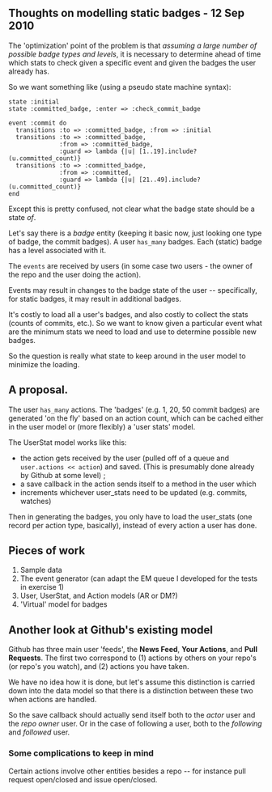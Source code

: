 ## Thoughts on modelling static badges - 12 Sep 2010

The 'optimization' point of the problem is that _assuming a large number of possible badge types and levels_, it is necessary to determine ahead of time which stats to check given a specific event and given the badges the user already has.

So we want something like (using a pseudo state machine syntax):

    state :initial
    state :committed_badge, :enter => :check_commit_badge
    
    event :commit do
      transitions :to => :committed_badge, :from => :initial
      transitions :to => :committed_badge, 
                  :from => :committed_badge, 
                  :guard => lambda {|u| [1..19].include?(u.committed_count)}
      transitions :to => :committed_badge,
                  :from => :committed,
                  :guard => lambda {|u| [21..49].include?(u.committed_count)}
    end

 
Except this is pretty confused, not clear what the badge state should be a state _of_. 

Let's say there is a _badge_ entity (keeping it basic now, just looking one type of badge, the commit badges).  A user `has_many` badges.  Each (static) badge has a level associated with it.

The `events` are received by users (in some case two users - the owner of the repo and the user doing the action).

Events may result in changes to the badge state of the user -- specifically, for static badges, it may result in additional badges.

It's costly to load all a user's badges, and also costly to collect the stats (counts of commits, etc.). So we want to know given a particular event what are the minimum stats we need to load and use to determine possible new badges.

So the question is really what state to keep around in the user model to minimize the loading.

## A proposal.

The user `has_many` actions.  The 'badges' (e.g. 1, 20, 50 commit badges) are generated 'on the fly' based on an action count, which can be cached either in the user model or (more flexibly) a 'user stats' model.  

The UserStat model works like this: 

- the action gets received by the user (pulled off of a queue and `user.actions << action`) and saved.  (This is presumably done already by Github at some level) ; 
- a save callback in the action sends itself to a method in the user which
- increments whichever user_stats need to be updated (e.g. commits, watches)

Then in generating the badges, you only have to load the user_stats (one record per action type, basically), instead of every action a user has done.


## Pieces of work

1. Sample data
2. The event generator (can adapt the EM queue I developed for the tests in exercise 1)
3. User, UserStat, and Action models  (AR or DM?)
4. 'Virtual' model for badges


## Another look at Github's existing model

Github has three main user 'feeds', the __News Feed__, __Your Actions__, and __Pull Requests__.  The first two correspond to (1) actions by others on your repo's (or repo's you watch), and (2) actions you have taken.

We have no idea how it is done, but let's assume this distinction is carried down into the data model so that there is a distinction between these two when actions are handled.  

So the save callback should actually send itself both to the _actor_ user and the _repo owner_ user.  Or in the case of following a user, both to the _following_ and _followed_ user.

### Some complications to keep in mind

Certain actions involve other entities besides a repo -- for instance pull request open/closed and issue open/closed.